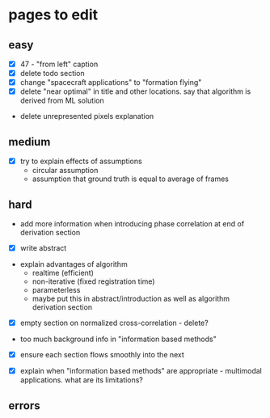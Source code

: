 # pages to edit

## easy
- [x] 47 - "from left" caption
- [x] delete todo section
- [x] change "spacecraft applications" to "formation flying"
- [x] delete "near optimal" in title and other locations.  say that algorithm is derived from ML solution
- delete unrepresented pixels explanation

## medium
- [x] try to explain effects of assumptions
  - circular assumption
  - assumption that ground truth is equal to average of frames

## hard

- add more information when introducing phase correlation at end of derivation section

- [x] write abstract
- explain advantages of algorithm 
  - realtime (efficient)
  - non-iterative (fixed registration time)
  - parameterless
  - maybe put this in abstract/introduction as well as algorithm derivation section

- [x] empty section on normalized cross-correlation - delete?
- too much background info in "information based methods"

- [x] ensure each section flows smoothly into the next

- [x] explain when "information based methods" are appropriate - multimodal applications.  what are its limitations?

## errors
